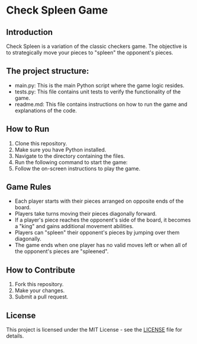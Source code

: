# Check Spleen Game

## Introduction
Check Spleen is a variation of the classic checkers game. The objective is to strategically move your pieces to "spleen" the opponent's pieces.

## The project structure:

- main.py: This is the main Python script where the game logic resides.
- tests.py: This file contains unit tests to verify the functionality of the game.
- readme.md: This file contains instructions on how to run the game and explanations of the code.

## How to Run
1. Clone this repository.
2. Make sure you have Python installed.
3. Navigate to the directory containing the files.
4. Run the following command to start the game:
5. Follow the on-screen instructions to play the game.

## Game Rules
- Each player starts with their pieces arranged on opposite ends of the board.
- Players take turns moving their pieces diagonally forward.
- If a player's piece reaches the opponent's side of the board, it becomes a "king" and gains additional movement abilities.
- Players can "spleen" their opponent's pieces by jumping over them diagonally.
- The game ends when one player has no valid moves left or when all of the opponent's pieces are "spleened".

## How to Contribute
1. Fork this repository.
2. Make your changes.
3. Submit a pull request.

## License
This project is licensed under the MIT License - see the [LICENSE](LICENSE) file for details.
